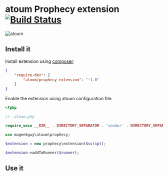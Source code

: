 # atoum Prophecy extension [![Build Status](https://travis-ci.org/atoum/prophecy-extension.svg?branch=master)](https://travis-ci.org/atoum/prophecy-extension)

![atoum](http://atoum.org/images/logo/atoum.png)

## Install it

Install extension using [composer](https://getcomposer.org):

```json
{
    "require-dev": {
        "atoum/prophecy-extension": "~1.0"
    }
}

```

Enable the extension using atoum configuration file:

```php
<?php

// .atoum.php

require_once __DIR__ . DIRECTORY_SEPARATOR . 'vendor' . DIRECTORY_SEPARATOR . 'autoload.php';

use mageekguy\atoum\prophecy;

$extension = new prophecy\extension($script);

$extension->addToRunner($runner);
```

## Use it
